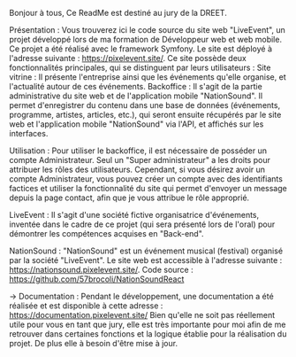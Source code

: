 Bonjour à tous,
Ce ReadMe est destiné au jury de la DREET.

Présentation :
Vous trouverez ici le code source du site web "LiveEvent", un projet développé lors de ma formation de Développeur web et web mobile.
Ce projet a été réalisé avec le framework Symfony. Le site est déployé à l'adresse suivante : https://pixelevent.site/.
Ce site possède deux fonctionnalités principales, qui se distinguent par leurs utilisateurs :
Site vitrine : Il présente l'entreprise ainsi que les événements qu'elle organise, et l'actualité autour de ces événements.
Backoffice : Il s'agit de la partie administrative du site web et de l'application mobile "NationSound". Il permet d'enregistrer du contenu dans une base de données (événements, programme, artistes, articles, etc.), qui seront ensuite récupérés par le site web et l'application mobile "NationSound" via l'API, et affichés sur les interfaces.

Utilisation :
Pour utiliser le backoffice, il est nécessaire de posséder un compte Administrateur. Seul un "Super administrateur" a les droits pour attribuer les rôles des utilisateurs.
Cependant, si vous désirez avoir un compte Administrateur, vous pouvez créer un compte avec des identifiants factices et utiliser la fonctionnalité du site qui permet d'envoyer un message depuis la page contact, afin que je vous attribue le rôle approprié.

LiveEvent :
Il s'agit d'une société fictive organisatrice d'événements, inventée dans le cadre de ce projet (qui sera présenté lors de l'oral) pour démontrer les compétences acquises en "Back-end".

NationSound :
"NationSound" est un événement musical (festival) organisé par la société "LiveEvent".
Le site web est accessible à l'adresse suivante : https://nationsound.pixelevent.site/.
Code source : https://github.com/57brocoli/NationSoundReact

-> Documentation :
Pendant le développement, une documentation a été réalisée et est disponible à cette adresse : https://documentation.pixelevent.site/
Bien qu'elle ne soit pas réellement utile pour vous en tant que jury, elle est très importante pour moi afin de me retrouver dans certaines fonctions et la logique établie pour la réalisation du projet. De plus elle à besoin d'être mise à jour.
